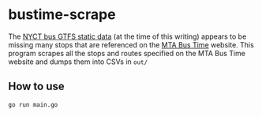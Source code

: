 # bustime-scrape

The [NYCT bus GTFS static data](https://data.ny.gov/Transportation/MTA-General-Transit-Feed-Specification-GTFS-Static/fgm6-ccue/about_data) (at the time of this writing) appears to be missing many stops that are referenced on the [MTA Bus Time](https://bustime.mta.info/m/) website. This program scrapes all the stops and routes specified on the MTA Bus Time website and dumps them into CSVs in `out/`

## How to use

```
go run main.go
```
